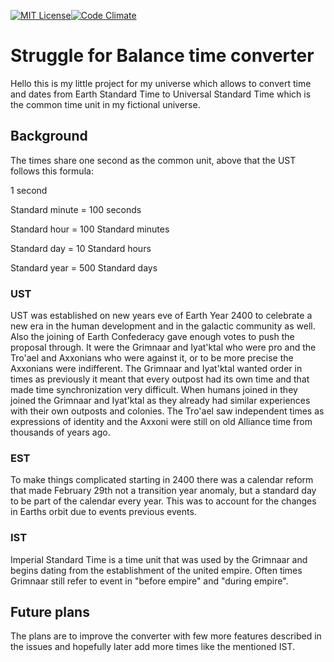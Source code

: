 [![MIT License][license-image]][license-url][![Code Climate](https://codeclimate.com/github/AdwinTrave/SfB-time-convertor/badges/gpa.svg)](https://codeclimate.com/github/AdwinTrave/SfB-time-convertor)
# Struggle for Balance time converter
Hello this is my little project for my universe which allows to convert time and dates from Earth Standard Time to Universal Standard Time which is the common time unit in my fictional universe.

## Background
The times share one second as the common unit, above that the UST follows this formula:

1 second

Standard minute = 100 seconds

Standard hour = 100 Standard minutes

Standard day = 10 Standard hours

Standard year = 500 Standard days

### UST
UST was established on new years eve of Earth Year 2400 to celebrate a new era in the human development and in the galactic community as well. Also the joining of Earth Confederacy gave enough votes to push the proposal through. It were the Grimnaar and Iyat'ktal who were pro and the Tro'ael and Axxonians who were against it, or to be more precise the Axxonians were indifferent. The Grimnaar and Iyat'ktal wanted order in times as previously it meant that every outpost had its own time and that made time synchronization very difficult. When humans joined in they joined the Grimnaar and Iyat'ktal as they already had similar experiences with their own outposts and colonies. The Tro'ael saw independent times as expressions of identity and the Axxoni were still on old Alliance time from thousands of years ago.

### EST
To make things complicated starting in 2400 there was a calendar reform that made February 29th not a transition year anomaly, but a standard day to be part of the calendar every year. This was to account for the changes in Earths orbit due to events previous events.

### IST
Imperial Standard Time is a time unit that was used by the Grimnaar and begins dating from the establishment of the united empire. Often times Grimnaar still refer to event in "before empire" and "during empire".

## Future plans
The plans are to improve the converter with few more features described in the issues and hopefully later add more times like the mentioned IST.

[license-image]: http://img.shields.io/badge/license-MIT-blue.svg?style=flat
[license-url]: LICENSE
